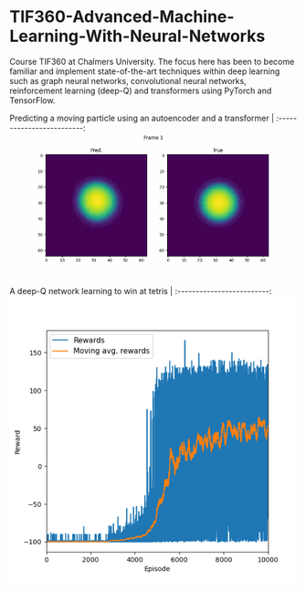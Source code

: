 # TIF360-Advanced-Machine-Learning-With-Neural-Networks
Course TIF360 at Chalmers University. The focus here has been to become familiar and implement state-of-the-art techniques within deep learning such as graph neural networks, convolutional neural networks, reinforcement learning (deep-Q) and transformers using PyTorch and TensorFlow.

Predicting a moving particle using an autoencoder and a transformer |
:-------------------------:
![](https://github.com/erik-norlin/TIF360-Advanced-Machine-Learning-With-Neural-Networks/blob/main/HW_C/results/gifs/best%20predictions/transformer_frames%3D20.gif?raw=true)

A deep-Q network learning to win at tetris |
:-------------------------:
![](https://github.com/erik-norlin/TIF360-Advanced-Machine-Learning-With-Neural-Networks/blob/main/HW_B/src/plots/R(E)_2a.png?raw=true)
